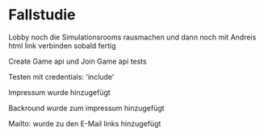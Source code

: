 # Fallstudie

Lobby noch die Simulationsrooms rausmachen
und dann noch mit Andreis html link verbinden sobald fertig

Create Game api und Join Game api tests

Testen mit credentials: 'include'

Impressum wurde hinzugefügt

Backround wurde zum impressum hinzugefügt

Mailto: wurde zu den E-Mail links hinzugefügt